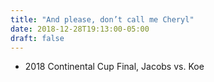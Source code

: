```yaml
---
title: "And please, don’t call me Cheryl"
date: 2018-12-28T19:13:00-05:00
draft: false
---
```

- 2018 Continental Cup Final, Jacobs vs. Koe